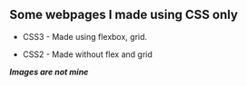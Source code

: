 ## Some webpages I made using CSS only

- CSS3 - Made using flexbox, grid.

- CSS2 - Made without flex and grid

***Images are not mine***

